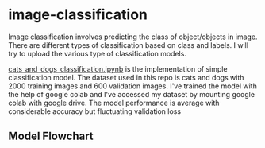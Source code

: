 # image-classification
Image classification involves predicting the class of object/objects in image. There are different types of classification based on class and labels. I will try to upload the various type of classification models.

[cats_and_dogs_classification.ipynb](https://github.com/likhith00/image-classification/blob/master/cats_and_dogs_classification.ipynb) is the implementation of simple classification model. The dataset used in this repo is cats and dogs with 2000 training images and 600 validation images. I've trained the model with the help of google colab and I've accessed my dataset by mounting google colab with google drive. The model performance is average with considerable accuracy but fluctuating validation loss 

## Model Flowchart
